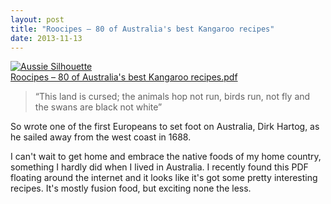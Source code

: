 ```yaml
---
layout: post
title: "Roocipes – 80 of Australia's best Kangaroo recipes"
date: 2013-11-13
---
```

[![Aussie Silhouette](https://i1.wp.com/farm6.staticflickr.com/5135/5480184535_3836e2d8e3.jpg?resize=500%2C332)](http://www.flickr.com/photos/chrissamuel/5480184535/ "Aussie Silhouette by Chris_Samuel, on Flickr")  
[Roocipes – 80 of Australia's best Kangaroo recipes.pdf](http://www.kangaroo-industry.asn.au/recipes/D3842_Kangaroo_Cookbook.pdf)

>“This land is cursed; the animals hop not run, birds run, not fly and the swans are black not white”

So wrote one of the first Europeans to set foot on Australia, Dirk Hartog, as he sailed away from the west coast in 1688.

I can't wait to get home and embrace the native foods of my home country, something I hardly did when I lived in Australia. I recently found this PDF floating around the internet and it looks like it's got some pretty interesting recipes. It's mostly fusion food, but exciting none the less.

